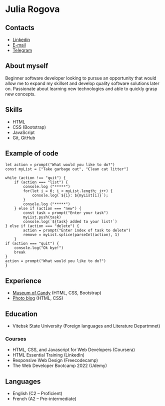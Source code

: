 # Julia Rogova

## Contacts
* [Linkedin](https://www.linkedin.com/in/julia-rogova-29b17511b/)
* [E-mail](mailto:lajulia1903@gmail.com)
* [Telegram](https://t.me/thejulia19) 

## About myself
Beginner software developer looking to pursue an opportunity that would allow me to expand my skillset and develop quality software solutions later on. Passionate about learning new technologies and able to quickly grasp new concepts.  

## Skills
* HTML
* CSS (Bootstrap)
* JavaScript
* Git, GitHub

## Example of code

``` 
let action = prompt("What would you like to do?") 
const myList = ["Take garbage out", "Clean cat litter"]

while (action !== "quit") {
    if (action === "list") {
        console.log ("*****")
        for(let i = 0; i < myList.length; i++) {
            console.log(`${i}: ${myList[i]}`);
        }
        console.log ("*****")
    } else if (action === "new") {
        const task = prompt("Enter your task") 
        myList.push(task)
        console.log(`${task} added to your list!`)
} else if (action === "delete") {
        action = prompt("Enter index of task to delete")
        remove = myList.splice(parseInt(action), 1)
    }
if (action === "quit") {
    console.log("Ok bye!")
    break 
}
action = prompt("What would you like to do?") 
}
``` 

## Experience
* [Museum of Candy](https://github.com/lajulia19/udemy-museum-of-candy) (HTML, CSS, Bootstrap)
* [Photo blog](https://github.com/lajulia19/udemy-photo-blog) (HTML, CSS)

## Education
* Vitebsk State University (Foreign languages and Literature Departmnet)
### Courses
* HTML, CSS, and Javascript for Web Developers (Coursera)
* HTML Essential Training (LinkedIn)
* Responsive Web Design (Freecodecamp)
* The Web Developer Bootcamp 2022 (Udemy)

## Languages 
* English (C2 – Proficient)
* French (A2 – Pre-intermediate)